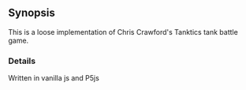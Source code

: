 ## Synopsis

This is a loose implementation of Chris Crawford's Tanktics tank battle game.

### Details

Written in vanilla js and P5js
